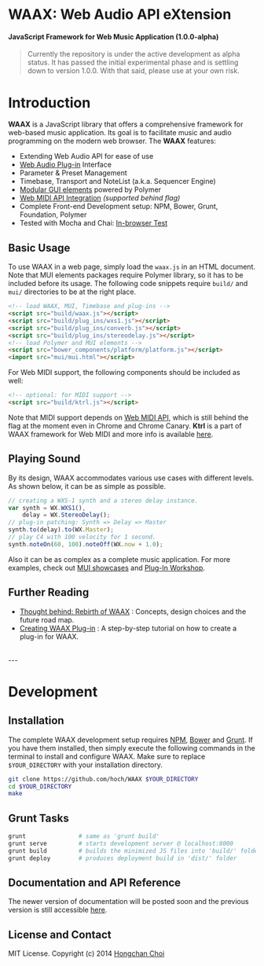 # WAAX: Web Audio API eXtension

#### JavaScript Framework for Web Music Application (1.0.0-alpha)

> Currently the repository is under the active development as alpha status. It has passed the initial experimental phase and is settling down to version 1.0.0. With that said, please use at your own risk.

<!-- travis build image -->


# Introduction

__WAAX__ is a JavaScript library that offers a comprehensive framework for web-based music application. Its goal is to facilitate music and audio programming on the modern web browser. The __WAAX__ features:

- Extending Web Audio API for ease of use
- [Web Audio Plug-in](https://ccrma.stanford.edu/~hongchan/posts/creating-waax-plugin/) Interface
- Parameter & Preset Management
- Timebase, Transport and NoteList (a.k.a. Sequencer Engine)
- [Modular GUI elements](http://hoch.github.io/WAAX/mui/) powered by Polymer
- [Web MIDI API Integration](https://github.com/hoch/Ktrl) _(supported behind flag)_
- Complete Front-end Development setup: NPM, Bower, Grunt, Foundation, Polymer
- Tested with Mocha and Chai: [In-browser Test](http://hoch.github.io/WAAX/test/)

<!-- ### [Play WAAX!](http://playwaax.appspot.com)
You can find playable demos and examples at [PlayWAAX](http://playwaax.appspot.com).
 -->

## Basic Usage

To use WAAX in a web page, simply load the `waax.js` in an HTML document. Note that MUI elements packages require Polymer library, so it has to be included before its usage. The following code snippets require `build/` and `mui/` directories to be at the right place.

~~~html
<!-- load WAAX, MUI, Timebase and plug-ins -->
<script src="build/waax.js"></script>
<script src="build/plug_ins/wxs1.js"></script>
<script src="build/plug_ins/converb.js"></script>
<script src="build/plug_ins/stereodelay.js"></script>
<!-- load Polymer and MUI elements -->
<script src="bower_components/platform/platform.js"></script>
<import src="mui/mui.html"></script>
~~~

For Web MIDI support, the following components should be included as well:

~~~html
<!-- optional: for MIDI support -->
<script src="build/ktrl.js"></script>
~~~

Note that MIDI support depends on [Web MIDI API](http://www.w3.org/TR/webmidi/), which is still behind the flag at the moment even in Chrome and Chrome Canary. __Ktrl__ is a part of WAAX framework for Web MIDI and more info is available [here](https://github.com/hoch/Ktrl).


## Playing Sound

By its design, WAAX accommodates various use cases with different levels. As shown below, it can be as simple as possible.

~~~javascript
// creating a WXS-1 synth and a stereo delay instance.
var synth = WX.WXS1(),
    delay = WX.StereoDelay();
// plug-in patching: Synth => Delay => Master
synth.to(delay).to(WX.Master);
// play C4 with 100 velocity for 1 second.
synth.noteOn(60, 100).noteOff(WX.now + 1.0);
~~~

Also it can be as complex as a complete music application. For more examples, check out [MUI showcases](http://hoch.github.io/WAAX/mui/) and [Plug-In Workshop](http://hoch.github.io/WAAX/examples/workshop/).


## Further Reading

- [Thought behind: Rebirth of WAAX](https://ccrma.stanford.edu/~hongchan/posts/thoughts-behind-rebirth-of-waax/) : Concepts, design choices and the future road map.
- [Creating WAAX Plug-in](https://ccrma.stanford.edu/~hongchan/posts/creating-waax-plugin/) : A step-by-step tutorial on how to create a plug-in for WAAX.

<br>
---
<br>


# Development


## Installation

The complete WAAX development setup requires [NPM](http://nodejs.org/), [Bower](http://bower.io/) and [Grunt](http://gruntjs.com/). If you have them installed, then simply execute the following commands in the terminal to install and configure WAAX. Make sure to replace `$YOUR_DIRECTORY` with your installation directory.

~~~bash
git clone https://github.com/hoch/WAAX $YOUR_DIRECTORY
cd $YOUR_DIRECTORY
make
~~~


## Grunt Tasks

~~~bash
grunt               # same as 'grunt build'
grunt serve         # starts development server @ localhost:8000
grunt build         # builds the minimized JS files into 'build/' folder
grunt deploy        # produces deployment build in 'dist/' folder
~~~


## Documentation and API Reference

The newer version of documentation will be posted soon and the previous version is still accessible [here](http://hoch.github.io/WAAX/docs/).


## License and Contact

MIT License. Copyright (c) 2014 [Hongchan Choi](https://ccrma.stanford.edu/~hongchan)
